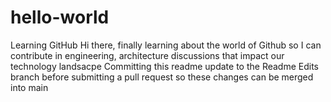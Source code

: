 # hello-world
Learning GitHub
Hi there, finally learning about the world of Github so I can contribute in engineering, architecture discussions that impact our technology landsacpe
Committing this readme update to the Readme Edits branch before submitting a pull request so these changes can be merged into main
